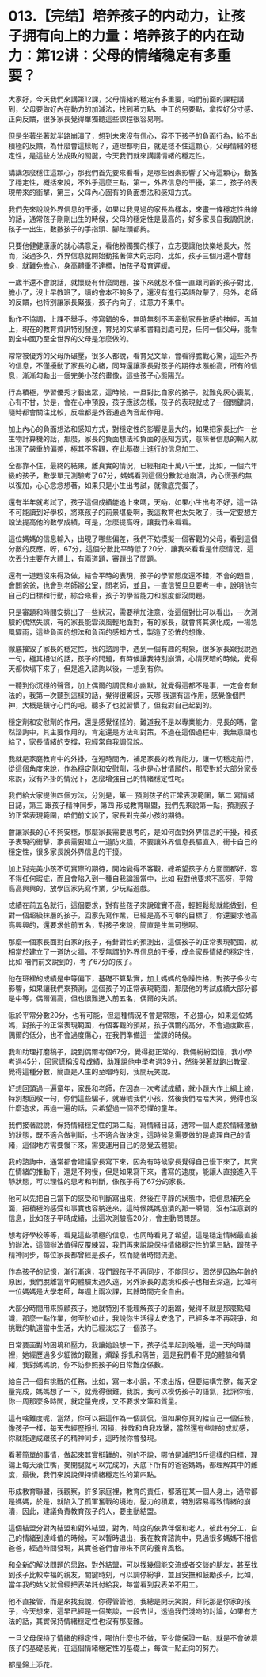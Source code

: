 # 013.【完结】培养孩子的内动力，让孩子拥有向上的力量：培养孩子的内在动力：第12讲：父母的情绪稳定有多重要？

大家好，今天我們來講第12課，父母情緒的穩定有多重要，咱們前面的課程講到，父母要做好內在動力的加減法，找到著力點、中正的另要點，拿捏好分寸感、正向反饋，很多家長覺得單獨聽這些課程很容易啊。

但是坐著坐著就半路崩潰了，想到未來沒有信心，容不下孩子的負面行為，給不出積極的反饋，為什麼會這樣呢？，道理都明白，就是穩不住這顆心，父母情緒的穩定性，是這些方法成敗的關鍵，今天我們就來講講情緒的穩定性。

講講怎麼穩住這顆心，那我們首先要來看看，是哪些因素影響了父母這顆心，動搖了穩定性，概括來說，不外乎這麼三點，第一，外界信息的干擾，第二，孩子的表現帶來的衝擊，第三，父母內心固有的負面想法和感知方式。

我們先來說說外界信息的干擾，如果以我見過的家長為樣本，來畫一條穩定性曲線的話，通常孩子剛剛出生的時候，父母的穩定性是最高的，好多家長自我調侃說，孩子一出生，數數孩子的手指頭、腳趾頭都夠。

只要他健健康康的就心滿意足，看他粉獨獨的樣子，立志要讓他快樂地長大，然而，沒過多久，外界信息就開始動搖著偉大的志向，比如，孩子三個月還不會翻身，就難免擔心，身高體重不達標，怕孩子發育遲緩。

一歲半還不會說話，就懷疑有什麼問題，接下來就忍不住一直跟同齡的孩子對比，膽小了，沒上早教班了，讀的會本不夠多了，還沒有進行英語啟蒙了，另外，老師的反饋，也特別讓家長緊張，孩子內向了，注意力不集中。

動作不協調，上課不舉手，停寫錯的多，無時無刻不再牽動家長敏感的神經，再加上，現在的教育資訊特別發達，育兒的文章和書籍到處可見，任何一個父母，能看到全中國乃至全世界的父母是怎麼做的。

常常被優秀的父母所碾壓，很多人都說，看育兒文章，會看得膽戰心驚，這些外界的信息，不僅擾動了家長的心緒，同時還讓家長對孩子的期待水漲船高，所有的信息，漸漸勾勒出一個完美小孩的畫像，這些孩子心態陽光。

行為積極，學習優秀才藝出眾，這時候，一旦對比自家的孩子，就難免灰心喪氣，心有不甘，於是，會在心中預設，孩子應該怎樣，孩子的表現就成了一個關鍵詞，隨時都會關注比較，反噬都是外音通過內音起作用。

加上內心的負面想法和感知方式，對穩定性的影響是最大的，如果把家長比作一台生物計算機的話，那麼，家長的負面想法和負面的感知方式，意味著信息的輸入就出現了嚴重的偏差，極其不客觀，在此基礎上進行的信息加工。

全都靠不住，最終的結果，離真實的情況，已經相距十萬八千里，比如，一個六年級的孩子，數學單元測驗考了67分，媽媽看到這個分數就地崩潰，內心慌張的無以復加，心心念念想著，如果只是小生出考試，就徹底完蛋了。

還有半年就考試了，孩子這個成績能追上來嗎，天吶，如果小生出考不好，這一路不可能讀到好學校，將來孩子的前景堪憂啊，我這教育也太失敗了，我一定要想方設法提高他的數學成績，可是，怎麼提高呀，讓我們來看看。

這位媽媽的信息輸入，出現了哪些偏差，我們不妨模擬一個客觀的父母，看到這個分數的反應，呀，67分，這個分數比平時低了20分，讓我來看看是什麼情況，這次丟分主要在大體上，有兩道題，審題出了問題。

還有一道題沒來得及做，結合平時的表現，孩子的學習態度還不錯，不會的題目，會問爸爸，也會到老師辦公室，問老師，並且，一直信誓旦旦要考一中，說明他有自己的目標和行動，綜合來看，孩子的學習能力和態度都沒問題。

只是審題和時間安排出了一些狀況，需要稍加注意，從這個對比可以看出，一次測驗的偶然失誤，有的家長能雲淡風輕地面對，有的家長，就會將其演化成，一場急風驟雨，這些負面的想法和負面的感知方式，製造了恐怖的想像。

徹底摧毀了家長的穩定性，我的諮詢中，遇到一個有趣的現象，很多家長跟我說過一句，極其相似的話，孩子的問題，有時候讓我特別崩潰，心情灰暗的時候，覺得天都快塌下來了，但是進入諮詢以後，一想到有你。

一聽到你沉穩的聲音，加上偶爾的調侃和小幽默，就覺得這都不是事，一定會有辦法的，我第一次聽到這樣的話，覺得很驚訝，天哪 我還有這作用，感覺像個門神，大概是鎮守心門的吧，聽多了也就習慣了，但我對自己起到的。

穩定劑和安慰劑的作用，還是感覺怪怪的，難道我不是以專業能力，見長的嗎，當然諮詢中，其主要作用的，肯定還是方法和對策，不過在這個過程中，我無意間也給了，家長情緒的支撐，我經常自我調侃說。

我就是家庭教育中的外掛，在短時間內，補足家長的教育能力，讓一切穩定前行，從這個角度來說，作為穩定劑和安慰劑，我也是心甘情願的，那麼對於大部分家長來說，沒有外掛的情況下，怎麼增強自己的情緒穩定性呢。

我們給大家提供四個方法，分別是，第一 預測孩子的正常表現範圍，第二 寫情緒日誌，第三 跟孩子精神同步，第四 形成教育聯盟，我們先來說第一點，預測孩子的正常表現範圍，咱們前文說了，家長對完美小孩的期待。

會讓家長的心不夠安穩，那麼家長需要思考的，是如何面對外界信息的干擾，和孩子表現的衝擊，家長需要建立一道防火牆，不要讓外界信息長驅直入，衝卡自己的穩定性，很多家長說外界信息的干擾。

加上對完美小孩不切實際的期待，開始變得不客觀，總希望孩子方方面面都好，容不得任何瑕疵，而且會陷入到一種自我論證當中，比如 我對他要求不高呀，平常高高興興的，放學回家先寫作業，少玩點遊戲。

成績在前五名就行，這個要求，對有些孩子來說確實不高，輕輕鬆鬆就能做到，但對一個超級抹層的孩子，回家先寫作業，已經是高不可攀的目標了，你還要求他高高興興的，還要求他前五名，對孩子來說，簡直是生無可戀啊。

那麼一個家長面對自家的孩子，有針對性的預測出，這個孩子的正常表現範圍，就相當於建立了一道防火牆，不受無謂的外界信息的干擾，成全家長情緒的穩定性，比如 咱們前文說到的，考了67分的孩子。

他在班裡的成績是中等偏下，基礎不算紮實，加上媽媽的急躁性格，對孩子多少有影響，如果讓我們來預測，這個孩子的正常表現範圍，那麼他的考試成績大部分都是中等，偶爾偏高，但也很難進入前五名，偶爾的失誤。

低於平常分數20分，也有可能，但這種情況不會是常態，不必擔心，如果這位媽媽，對孩子的正常表現範圍，有個客觀的預期，孩子偶爾的高分，不會過度歡喜，偶爾的低分，也不會過度傷心，在我們準備這一堂課的時候。

我和助理打磨稿子，說到偶爾考個67分，覺得挺正常的，我倆紛紛回憶，我小學考過45分，回家謊稱沒發成績，助理說他中學考過39分，然後哭著就跑出教室，覺得這種分數，簡直是人生的至暗時刻，我開玩笑說。

好想回頭過一遍童年，家長和老師，在因為一次考試成績，就小題大作上綱上線，特別想回敬一句，你們這些騙子，就嚇唬我們小孩，然後我們哈哈大笑，覺得也沒什麼追求，再過一遍的話，只希望過一個不恐懼的童年。

我們接著說說，保持情緒穩定性的第二點，寫情緒日誌，通常一個人處於情緒激動的狀態，既不適合做判斷，也不適合做決定，這時候急需要做的是處理自己的情緒，這個地方需要慢下來，需要運用自己的感覺去體驗。

我的諮詢中，通常都會建議家長寫下來，因為有時候家長覺得自己慢下來了，其實在情緒的推動下，還是不夠慢，但是如果寫下來，書寫的速度，能讓人直接進入平靜狀態，可以理性的思考和判斷，像孩子得了67分的家長。

他可以先把自己當下的感受和判斷寫出來，然後在平靜的狀態中，把信息補充全面，把積極的感受和事實也容納進來，這時候媽媽崩潰的那一瞬間，沒有注意到的信息，比如孩子平時成績，比這次測驗高20分，會主動問問題。

想考好學校等等，看見這些積極的信息，也同時看見了希望，這是穩定情緒最直接的辦法，這個辦法值得反覆練習，我們再來說說保持情緒穩定性的第三點，跟孩子精神同步，每位家長都曾經是孩子，然而隨著時間流逝。

作為孩子的記憶，漸行漸遠，我們跟孩子不再同步，不能同步，固然是因為年齡的原因，我們脫離當年的體驗太過久遠，另外家長的處境和孩子也相去深遠，比如有一位媽媽是大學老師，每週上兩次課，其餘時間完全自由。

大部分時間用來照顧孩子，她就特別不能理解孩子的磨蹭，覺得不就是那麼點知識，那麼一點作業，何至於如此，我說你生活得太安逸了，已經多年不再競爭，和挑戰的軌道當中生活，大約已經淡忘了一個孩子。

日常要面對的困境和壓力，我讓她設想一下，孩子從早起到晚睡，這一天的時間裡，她經歷過多少細微的艱難，煩躁 掙扎和痛苦，這是我們看不見的體驗和情緒，我對媽媽說，你不妨參照孩子的日常難度係數。

給自己一個有挑戰的任務，比如，寫一本小說，不求出版，但要結構完整，每天定量完成，媽媽想了一下，就覺得很難，我說，我可以模仿孩子的語氣，批評你哦，你一周那麼多時間，就定量完成，又不要求文筆和質量。

這有啥難度呢，當然，你可以把這作為一個調侃，但如果你真的給自己一個任務，像孩子一樣，每天去經歷掙扎 困頓，挫敗和自我攻擊，當然還有些許的成就感，你就能達成跟孩子的精神同步，這時候你會發現。

看著簡單的事情，做起來其實挺難的，別的不說，哪怕是減肥15斤這樣的目標，理論上每天滾住嘴，麥開腿就可以完成的，天底下所有的爸爸媽媽，都理解其中的難度，最後，我們來說說保持情緒穩定性的第四點。

形成教育聯盟，我觀察，許多家庭裡，教育的責任，都落在某一個人身上，通常都是媽媽，於是，就陷入了孤軍奮戰的境地，壓力的積累，特別容易導致情緒的崩潰，因此，建議負責教育孩子的人，要主動結盟。

這個結盟分對內結盟和對外結盟，對內，時度的依靠伴侶和老人，彼此有分工，自己的情緒到達峰值的時候，可以暫時退出，我在教育諮詢中，見過很多媽媽不相信爸爸，經過時間發現，其實爸爸們會帶來不同的養育風格。

和全新的解決問題的思路，對外結盟，可以找幾個能交流或者交談的朋友，甚至找到孩子比較幸福的親友，關鍵時刻，可以調停紛爭，並且安撫和鼓勵孩子，比如，當年我的姑父就曾經把表弟託付給我，每當看到我表弟不用工。

他不直接管，而是來找我說，你得管管他，我總是開玩笑說，拜託那是你家的孩子，今天想來，這早已經是一個笑談，一段去世，透過我們淺吻的討論，如果有方法的話，其實保持情緒穩定性也沒有那麼難。

一旦父母保持了情緒的穩定性，哪怕什麼也不做，至少能保證一點，就是不會破壞孩子的基礎感覺，在這個情緒穩定性的基礎上，每做一點正向的努力。

都是錦上添花。